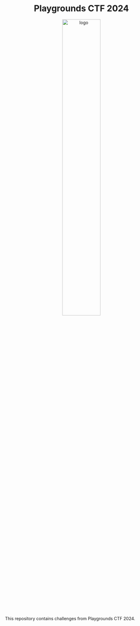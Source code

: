 <h1 align="center">Playgrounds CTF 2024</h1>

<p align="center">
  <img src="https://github.com/user-attachments/assets/41868b4e-23d3-41d4-8c43-77677ed87879" alt="logo" width="50%">
</p>


This repository contains challenges from Playgrounds CTF 2024.


